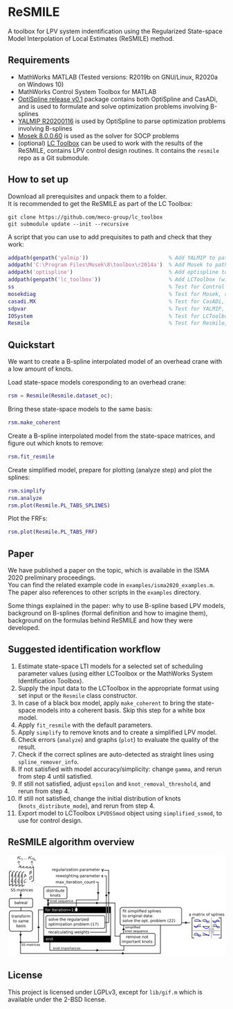 # ReSMILE

A toolbox for LPV system indentification using the Regularized State-space Model Interpolation of Local Estimates (ReSMILE) method.

## Requirements

- MathWorks MATLAB (Tested versions: R2019b on GNU/Linux, R2020a on Windows 10)
- MathWorks Control System Toolbox for MATLAB
- [OptiSpline release v0.1](https://github.com/meco-group/optispline/releases/tag/v0.1) package contains both OptiSpline and CasADi, and is used to formulate and solve optimization problems involving B-splines
- [YALMIP R20200116](https://github.com/yalmip/YALMIP/releases/tag/R20200116) is used by OptiSpline to parse optimization problems involving B-splines
- [Mosek 8.0.0.60](https://www.mosek.com/downloads/8.0.0.60/) is used as the solver for SOCP problems
- (optional) [LC Toolbox](https://github.com/meco-group/lc_toolbox) can be used to work with the results of the ReSMILE, contains LPV control design routines. It contains the `resmile` repo as a Git submodule.

## How to set up

Download all prerequisites and unpack them to a folder.  
It is recommended to get the ReSMILE as part of the LC Toolbox:

    git clone https://github.com/meco-group/lc_toolbox
    git submodule update --init --recursive

A script that you can use to add prequisites to path and check that they work:

```m
addpath(genpath('yalmip'))                          % Add YALMIP to path
addpath('C:\Program Files\Mosek\8\toolbox\r2014a')  % Add Mosek to path
addpath('optispline')                               % Add optispline to path
addpath(genpath('lc_toolbox'))                      % Add LCToolbox (with the ReSMILE) to path
ss                                                  % Test for Control System Toolbox, should print "Empty state-space model."
mosekdiag                                           % Test for Mosek, should print "mosekopt is working correctly." in the last line
casadi.MX                                           % Test for CasADi, should print "0x0" if CasADi is working correctly
sdpvar                                              % Test for YALMIP, should print "Linear scalar (real, 1 variable)" in the first line
IOSystem                                            % Test for LCToolbox, should not print anything, should run without an error.
Resmile                                             % Test for Resmile, should print "Resmile with properties:"
```

## Quickstart

We want to create a B-spline interpolated model of an overhead crane with a low amount of knots. 

Load state-space models coresponding to an overhead crane:

```m
rsm = Resmile(Resmile.dataset_oc); 
```

Bring these state-space models to the same basis:

```m
rsm.make_coherent
```

Create a B-spline interpolated model from the state-space matrices, and figure out which knots to remove:

```m
rsm.fit_resmile
```

Create simplified model, prepare for plotting (analyze step) and plot the splines:

```m
rsm.simplify
rsm.analyze
rsm.plot(Resmile.PL_TABS_SPLINES)
```

Plot the FRFs:
```m
rsm.plot(Resmile.PL_TABS_FRF)
```

## Paper <a name="isma2020" />

We have published a paper on the topic, which is available in the ISMA 2020 preliminary proceedings.  
You can find the related example code in `examples/isma2020_examples.m`.  
The paper also references to other scripts in the `examples` directory.  

<!--
How to cite the toolbox:

```bibtex
@inproceedings{resmile_isma2020,
  author={András Retzler and Jan Swevers and Joris Gillis and Zsolt Kollár},
  booktitle={Proceedings of ISMA2020 and USD2020}, 
  title={{ReSMILE}: trading off model accuracy and complexity for linear parameter-varying systems}, 
  year={2020},
  pages={}
}
```
-->

Some things explained in the paper: why to use B-spline based LPV models, background on B-splines (formal definition and how to imagine them), background on the formulas behind ReSMILE and how they were developed.

## Suggested identification workflow

1. Estimate state-space LTI models for a selected set of scheduling parameter values (using either LCToolbox or the MathWorks System Identification Toolbox).
2. Supply the input data to the LCToolbox in the appropriate format using set input or the `Resmile` class constructor.
3. In case of a black box model, apply `make_coherent` to bring the state-space models into a coherent basis. Skip this step for a white box model.
4. Apply `fit_resmile` with the default parameters. 
5. Apply `simplify` to remove knots and to create a simplified LPV model.
6. Check errors (`analyze`) and graphs (`plot`) to evaluate the quality of the result.
7. Check if the correct splines are auto-detected as straight lines using `spline_remover_info`.
8. If not satisfied with model accuracy/simplicity: change `gamma`, and rerun from step 4 until satisfied.
9. If still not satisfied, adjust `epsilon` and `knot_removal_threshold`, and rerun from step 4.
10. If still not satisfied, change the initial distribution of knots (`knots_distribute_mode`), and rerun from step 4.
11. Export model to LCToolbox `LPVDSSmod` object using `simplified_ssmod`, to use for control design.

## ReSMILE algorithm overview

![](@Resmile/images/overview.png)

## License

This project is licensed under LGPLv3, except for `lib/gif.m` which is available under the 2-BSD license.
